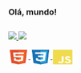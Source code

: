 ### Olá, mundo!
##

<div>
  <a href="https://github.com/Julio-mello">
  <img height="160em" src="https://github-readme-stats.vercel.app/api?username=julio-mello&show_icons=true&theme=dracula&include_all_commits=true&count_private=true"/>
  <img height="160em" src="https://github-readme-stats.vercel.app/api/top-langs/?username=julio-mello&layout=compact&langs_count=7&theme=dracula"/>
</div>
<div style="display: inline_block"><br>
<img align="center" alt="Julio-HTML" height="30" width="40" src="https://raw.githubusercontent.com/devicons/devicon/master/icons/html5/html5-original.svg">
<img align="center" alt="Julio-CSS" height="30" width="40" src="https://raw.githubusercontent.com/devicons/devicon/master/icons/css3/css3-original.svg">
<img align="center" alt="Julio-Js" height="30" width="40" src="https://raw.githubusercontent.com/devicons/devicon/master/icons/javascript/javascript-plain.svg">
</div>
  
##
